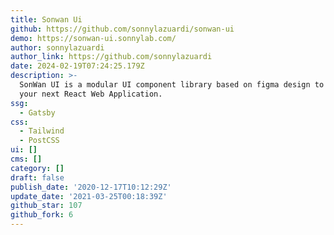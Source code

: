 ```yaml
---
title: Sonwan Ui
github: https://github.com/sonnylazuardi/sonwan-ui
demo: https://sonwan-ui.sonnylab.com/
author: sonnylazuardi
author_link: https://github.com/sonnylazuardi
date: 2024-02-19T07:24:25.179Z
description: >-
  SonWan UI is a modular UI component library based on figma design to build
  your next React Web Application.
ssg:
  - Gatsby
css:
  - Tailwind
  - PostCSS
ui: []
cms: []
category: []
draft: false
publish_date: '2020-12-17T10:12:29Z'
update_date: '2021-03-25T00:18:39Z'
github_star: 107
github_fork: 6
---
```

